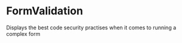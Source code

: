 # FormValidation
Displays the best code security practises when it comes to running a complex form 
